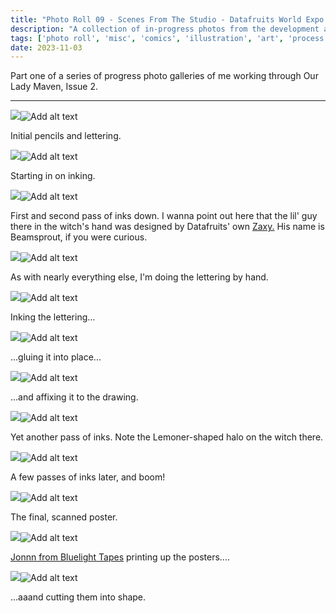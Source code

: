 ```yaml
---
title: "Photo Roll 09 - Scenes From The Studio - Datafruits World Expo Poster"
description: "A collection of in-progress photos from the development and illustration process for the World Expo poster for datafruits.fm." 
tags: ['photo roll', 'misc', 'comics', 'illustration', 'art', 'process', 'poster', 'datafruits', 'jazz', 'radio']
date: 2023-11-03
---
```


Part one of a series of progress photo galleries of me working through Our Lady Maven, Issue 2.

<hr/>


<div class="floatcenter caption">
  <p><img tabindex=1 src="/photo/009/01.jpg" /><span class="f"><img src="/photo/009/01.jpg" alt="Add alt text"/></span></p>
  <p> Initial pencils and lettering. </p>
</div>
<div class="floatcenter caption">
  <p><img tabindex=1 src="/photo/009/02.jpg" /><span class="f"><img src="/photo/009/02.jpg" alt="Add alt text"/></span></p>
  <p> Starting in on inking. </a> </p>
</div>
<div class="floatcenter caption">
  <p><img tabindex=1 src="/photo/009/03.jpg" /><span class="f"><img src="/photo/009/03.jpg" alt="Add alt text"/></span></p>
  <p> First and second pass of inks down. I wanna point out here that the lil' guy there in the witch's hand was designed by Datafruits' own <a href="https://luckyzaxy.com/">Zaxy.</a> His name is Beamsprout, if you were curious. </p>
</div>
<div class="floatcenter caption">
  <p><img tabindex=1 src="/photo/009/04.jpg" /><span class="f"><img src="/photo/009/04.jpg" alt="Add alt text"/></span></p>
  <p> As with nearly everything else, I'm doing the lettering by hand.</a></p>
</div>
<div class="floatcenter caption">
  <p><img tabindex=1 src="/photo/009/05.jpg" /><span class="f"><img src="/photo/009/05.jpg" alt="Add alt text"/></span></p>
  <p> Inking the lettering... </a> </p>
</div>
<div class="floatcenter caption">
  <p><img tabindex=1 src="/photo/009/06.jpg" /><span class="f"><img src="/photo/009/06.jpg" alt="Add alt text"/></span></p>
  <p> ...gluing it into place... </p>
</div>
<div class="floatcenter caption">
  <p><img tabindex=1 src="/photo/009/07.jpg" /><span class="f"><img src="/photo/009/07.jpg" alt="Add alt text"/></span></p>
  <p> ...and affixing it to the drawing. </p>
</div>
<div class="floatcenter caption">
  <p><img tabindex=1 src="/photo/009/08.jpg" /><span class="f"><img src="/photo/009/08.jpg" alt="Add alt text"/></span></p>
  <p> Yet another pass of inks. Note the Lemoner-shaped halo on the witch there. </p>
</div>
<div class="floatcenter caption">
  <p><img tabindex=1 src="/photo/009/09.jpg" /><span class="f"><img src="/photo/009/09.jpg" alt="Add alt text"/></span></p>
  <p> A few passes of inks later, and boom!  </p>
</div>
<div class="floatcenter caption">
  <p><img tabindex=1 src="/photo/009/10.jpg" /><span class="f"><img src="/photo/009/10.jpg" alt="Add alt text"/></span></p>
  <p> The final, scanned poster. </p>
</div>
<div class="floatcenter caption">
  <p><img tabindex=1 src="/photo/009/12.jpg" /><span class="f"><img src="/photo/009/11.jpg" alt="Add alt text"/></span></p>
  <p> <a href="https://www.bluelighttapes.com/">Jonnn from Bluelight Tapes</a> printing up the posters.... </p>
</div>
<div class="floatcenter caption">
  <p><img tabindex=1 src="/photo/009/11.jpg" /><span class="f"><img src="/photo/009/12.jpg" alt="Add alt text"/></span></p>
  <p> ...aaand cutting them into shape. </p>
</div>
